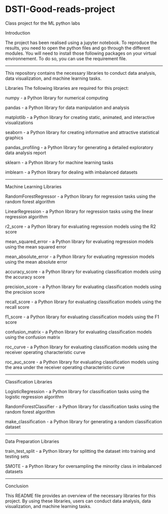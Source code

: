 # DSTI-Good-reads-project
Class project for the ML python labs

Introduction

The project has been realised using a jupyter notebook. To reproduce the results, you need to open the python files and go through the different modules.
You will need to install those following packages on your virtual environnement. To do so, you can use the requirement file.

-------------------------------------------------------------------------------------------------------------
This repository contains the necessary libraries to conduct data analysis, data visualization, and machine learning tasks.

Libraries
The following libraries are required for this project:


numpy - a Python library for numerical computing

pandas - a Python library for data manipulation and analysis

matplotlib - a Python library for creating static, animated, and interactive visualizations

seaborn - a Python library for creating informative and attractive statistical graphics

pandas_profiling - a Python library for generating a detailed exploratory data analysis report

sklearn - a Python library for machine learning tasks

imblearn - a Python library for dealing with imbalanced datasets


-------------------------------------------------------------------------------------------------------------
Machine Learning Libraries


RandomForestRegressor - a Python library for regression tasks using the random forest algorithm

LinearRegression - a Python library for regression tasks using the linear regression algorithm

r2_score - a Python library for evaluating regression models using the R2 score

mean_squared_error - a Python library for evaluating regression models using the mean squared error

mean_absolute_error - a Python library for evaluating regression models using the mean absolute error

accuracy_score - a Python library for evaluating classification models using the accuracy score

precision_score - a Python library for evaluating classification models using the precision score

recall_score - a Python library for evaluating classification models using the recall score

f1_score - a Python library for evaluating classification models using the F1 score

confusion_matrix - a Python library for evaluating classification models using the confusion matrix

roc_curve - a Python library for evaluating classification models using the receiver operating characteristic curve

roc_auc_score - a Python library for evaluating classification models using the area under the receiver operating characteristic curve


-------------------------------------------------------------------------------------------------------------
Classification Libraries


LogisticRegression - a Python library for classification tasks using the logistic regression algorithm

RandomForestClassifier - a Python library for classification tasks using the random forest algorithm

make_classification - a Python library for generating a random classification dataset


-------------------------------------------------------------------------------------------------------------
Data Preparation Libraries


train_test_split - a Python library for splitting the dataset into training and testing sets

SMOTE - a Python library for oversampling the minority class in imbalanced datasets


-------------------------------------------------------------------------------------------------------------
Conclusion


This README file provides an overview of the necessary libraries for this project. By using these libraries, users can conduct data analysis, data visualization, and machine learning tasks.
